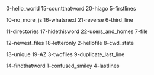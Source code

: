 0-hello_world    15-countthatword   20-hiago            5-firstlines                                         

10-no_more_js    16-whatsnext       21-reverse          6-third_line                                         

11-directories   17-hidethisword    22-users_and_homes  7-file                                               

12-newest_files  18-letteronly      2-hellofile         8-cwd_state                                          

13-unique        19-AZ              3-twofiles          9-duplicate_last_line                                

14-findthatword  1-confused_smiley  4-lastlines
